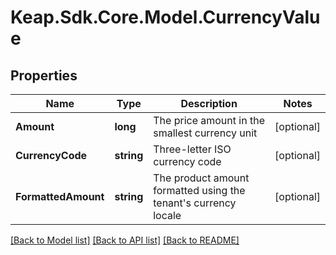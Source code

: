 # Keap.Sdk.Core.Model.CurrencyValue

## Properties

Name | Type | Description | Notes
------------ | ------------- | ------------- | -------------
**Amount** | **long** | The price amount in the smallest currency unit | [optional] 
**CurrencyCode** | **string** | Three-letter ISO currency code | [optional] 
**FormattedAmount** | **string** | The product amount formatted using the tenant&#39;s currency locale | [optional] 

[[Back to Model list]](../README.md#documentation-for-models) [[Back to API list]](../README.md#documentation-for-api-endpoints) [[Back to README]](../README.md)

